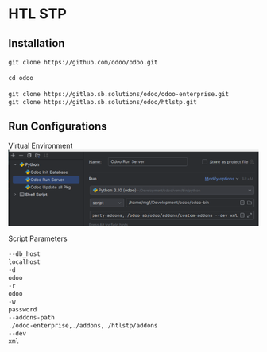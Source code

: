 # HTL STP

## Installation

```commandline
git clone https://github.com/odoo/odoo.git

cd odoo

git clone https://gitlab.sb.solutions/odoo/odoo-enterprise.git
git clone https://gitlab.sb.solutions/odoo/htlstp.git
```

## Run Configurations 
Virtual Environment
![img.png](static/img.png)

Script Parameters
```
--db_host
localhost
-d
odoo
-r
odoo
-w
password
--addons-path
./odoo-enterprise,./addons,./htlstp/addons
--dev
xml
```

